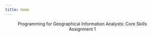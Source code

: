 ```yaml
---
title: Home
---
```


<div align="center">Programming for Geographical Information Analysts: Core Skills  
<div align="center">  Assignment 1

